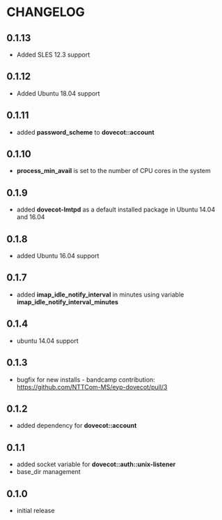 # CHANGELOG

## 0.1.13

* Added SLES 12.3 support

## 0.1.12

* Added Ubuntu 18.04 support

## 0.1.11

* added **password_scheme** to **dovecot::account**

## 0.1.10

* **process_min_avail** is set to the number of CPU cores in the system

## 0.1.9

* added **dovecot-lmtpd** as a default installed package in Ubuntu 14.04 and 16.04

## 0.1.8

* added Ubuntu 16.04 support

## 0.1.7

* added **imap_idle_notify_interval** in minutes using variable **imap_idle_notify_interval_minutes**

## 0.1.4

* ubuntu 14.04 support

## 0.1.3

* bugfix for new installs - bandcamp contribution: https://github.com/NTTCom-MS/eyp-dovecot/pull/3

## 0.1.2

* added dependency for **dovecot::account**

## 0.1.1

* added socket variable for **dovecot::auth::unix-listener**
* base_dir management

## 0.1.0

* initial release
